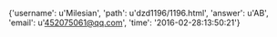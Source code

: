 {'username': u'Milesian', 'path': u'dzd1196/1196.html', 'answer': u'AB', 'email': u'452075061@qq.com', 'time': '2016-02-28:13:50:21'}
